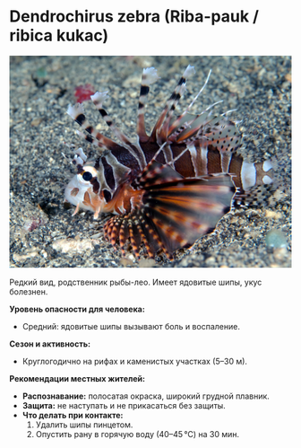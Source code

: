 # Dendrochirus zebra (Riba-pauk / ribica kukac)

![Riba-pauk](../images/dendrochirus_zebra.jpg)

Редкий вид, родственник рыбы-лео. Имеет ядовитые шипы, укус болезнен.

**Уровень опасности для человека:**
- Средний: ядовитые шипы вызывают боль и воспаление.

**Сезон и активность:**
- Круглогодично на рифах и каменистых участках (5–30 м).

**Рекомендации местных жителей:**
- **Распознавание:** полосатая окраска, широкий грудной плавник.
- **Защита:** не наступать и не прикасаться без защиты.
- **Что делать при контакте:**
  1. Удалить шипы пинцетом.
  2. Опустить рану в горячую воду (40–45 °C) на 30 мин.

